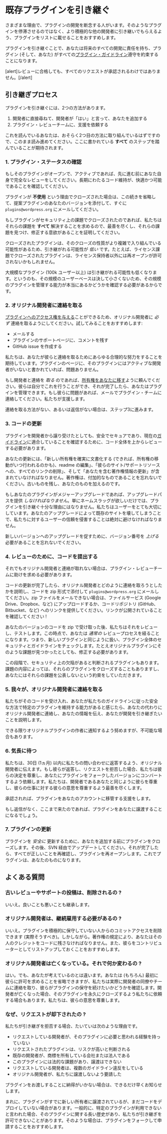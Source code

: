 <!-- 
# Take Over an Existing Plugin
 -->
# 既存プラグインを引き継ぐ

<!-- 
People cease development on their plugins for a variety of reasons. Instead of letting those plugins stagnate, we encourage people to instead list them for adoption by another, more active, developer.
 -->
さまざまな理由で、プラグインの開発を断念する人がいます。そのようなプラグインを停滞させるのではなく、より積極的な他の開発者に引き継いでもらえるよう、プラグインをリストに載せることをおすすめします。

<!-- 
In adopting a plugin, you are promising to be responsible for all future development, and to ensure the plugin (and you) comply with all [plugin guidelines](https://developer.wordpress.org/plugins/wordpress-org/detailed-plugin-guidelines/).
 -->
プラグインを引き継ぐことで、あなたは将来のすべての開発に責任を持ち、プラグイン (そして、あなた) がすべての[プラグイン・ガイドライン](https://developer.wordpress.org/plugins/wordpress-org/detailed-plugin-guidelines/)遵守を約束することになります。

<!-- 
[alert]Not all requests will be approved, even following a successful review.[/alert]
 -->
[alert]レビューに合格しても、すべてのリクエストが承認されるわけではありません。[/alert]

<!-- 
## The Adoption Process
 -->
## 引き継ぎプロセス

<!-- 
There are two ways a plugin can be adopted.
 -->
プラグインを引き継ぐには、2つの方法があります。

<!-- 
1. You ask the developer directly, they say yes and add you
2. You ask the Plugin Review team to assist you
 -->
1. 開発者に直接尋ねて、開発者が「はい」と言って、あなたを追加する
2. プラグイン・レビューチームに、支援を依頼する

<!-- 
Since you’re reading this, you likely are working on the second method, so keep reading. You will be expected to have followed **all** the steps herein.
 -->
これを読んでいるあなたは、おそらく2つ目の方法に取り組んでいるはずですので、このまま読み進めてください。ここに書かれている **すべて** のステップを踏んでいることが期待されます。

<!-- 
### 1. Check the Plugin Status
 -->
### 1. プラグイン・ステータスの確認

<!-- 
If the plugin is open and active, give it a full review on your own before you go any further. Make sure you feel comfortable and capable of maintaining the code long term.
 -->
もしそのプラグインがオープンで、アクティブであれば、先に進む前にあなた自身で完全なレビューをしてください。長期にわたるコード維持が、快適かつ可能であることを確認してください。

<!-- 
If a plugin is closed because it was **unused**, you can skip the rest of this and email `plugins@wordpress.org` right away and attach your version of the proposed plugin.
 -->
プラグインが **不使用** という理由でクローズされた場合は、この続きを省略して、提案プラグインのあなたのバージョンを添付して、すぐに `plugins@wordpress.org` にメールしてください。

<!-- 
If the plugin was closed for security issues, we require **all** those issues to be resolved, so put your best foot forward and demonstrate you have the impetus to find and fix those issues.
 -->
もしプラグインがセキュリティ上の課題でクローズされたのであれば、私たちはそれらの課題を **すべて** 解決することを求めるので、最善を尽くし、それらの課題を見つけ、修正する意欲があることを証明してください。

<!-- 
Closed plugins are _less_ likely to be able to be adopted, as the nature of their closures may be more complex and intricate. If a plugin was closed for license issues, for example, we may not be permitted to reopen it for anyone except the license holders.
 -->
クローズされたプラグインは、そのクローズの性質がより複雑で入り組んでいる可能性があるため、引き継がれる可能性が _低い_ です。たとえば、ライセンス課題でクローズされたプラグインは、ライセンス保持者以外には再オープンが許可されないかもしれません。

<!-- 
Larger plugins (100k users or more) are also less likely to be adopted, as that is a not-insignificant userbase, and we need to be sure you really are capable of managing a plugin of that size.
 -->
大規模なプラグイン (100k ユーザー以上) は引き継がれる可能性も低くなります。というのも、その規模のユーザーベースは決して小さくないため、その規模のプラグインを管理する能力が本当にあるかどうかを確認する必要があるからです。

<!-- 
### 2. Contact the Original Developer
 -->
### 2. オリジナル開発者に連絡を取る

<!-- 
You _must_ attempt to contact the original developer, as they can [give you access to the plugin](https://developer.wordpress.org/plugins/wordpress-org/plugin-developer-faq/#plugin-ownership). We recommend trying:
 -->
[プラグインへのアクセス権を与える](https://developer.wordpress.org/plugins/wordpress-org/plugin-developer-faq/#plugin-ownership)ことができるため、オリジナル開発者に _必ず_ 連絡を取るようにしてください。試してみることをおすすめします:

<!-- 
- email
- leaving a comment on the plugin support page
- opening a GitHub issue
 -->
- メールする
- プラグインのサポートページに、コメントを残す
- GitHub issue を作成する

<!-- 
We expect you to make all reasonable efforts to reach out to them. If the plugin page says the plugin has no active developer, then you’re fine.
 -->
私たちは、あなたが彼らと連絡を取るためにあらゆる合理的な努力をすることを期待しています。プラグインのページに、そのプラグインにはアクティブな開発者がいないと書かれていれば、問題ありません。

<!-- 
If you _do_ get in touch with the developer, ask them to [transfer ownership to you](https://developer.wordpress.org/plugins/wordpress-org/plugin-developer-faq/#plugin-ownership). They can do this on their own and, once it’s done, you may manage the plugin. If they have issues, have them contact the plugin team via email and we will assist them.
 -->
もし開発者と連絡を _取る_ のであれば、[所有権をあなたに移す](https://developer.wordpress.org/plugins/wordpress-org/plugin-developer-faq/#plugin-ownership)ように頼んでください。彼らは自分でこれを行うことができ、それが完了したら、あなたはプラグインを管理できます。もし彼らに問題があれば、メールでプラグイン・チームに連絡してください。私たちが支援します。

<!-- 
If there’s no way to get in touch, or they don’t reply, move to step 3.
 -->
連絡を取る方法がない、あるいは返信がない場合は、ステップ3に進みます。

<!-- 
### 3. Update The Code
 -->
### 3. コードの更新

<!-- 
Even if the plugin has been given to you by the developer, you must review the code from the top down to make sure it’s safe, secure, and meets our current [guidelines](https://developer.wordpress.org/plugins/wordpress-org/detailed-plugin-guidelines/).
 -->
プラグインを開発者から譲り受けたとしても、安全でセキュアであり、現在の[ガイドライン](https://developer.wordpress.org/plugins/wordpress-org/detailed-plugin-guidelines/)に適合していることを確認するために、コード全体を上からレビューする必要があります。

<!-- 
Your update must include editing the readme to ensure it documents the new ownership (and preferably when it takes place), removing all links to their site/support resources, as well as updating the copyright information to include you. Remember, copyright is additive. You keep the old and add yours on.
 -->
あなたの更新には、「新しい所有権を確実に文書化する (できれば、所有権の移動がいつ行われるのかも)、readme の編集」、「彼らのサイト/サポートリソースへの、すべてのリンクの削除」、そして「あなたを含む著作権情報の更新」が含まれていなければなりません。著作権は、付加的なものであることを忘れないでください。古いものを残し、あなたのものを加えるのです。

<!-- 
If your plugin is a major upgrade, you _must_ provide an upgrade path. Just wanting a name-slug is not sufficient reason to take over a plugin. We care deeply about our users, and violating their trust in us by breaking their existing sites with your upgrades is to be avoided at all costs.
 -->
もしあなたのプラグインがメジャーアップグレードであれば、アップグレードパスを提供 _しなければなりません_。単にネームスラッグが欲しいだけでは、プラグインを引き継ぐ十分な理由にはなりません。私たちはユーザーをとても大切にしています。あなたのアップグレードによって既存のサイトを壊してしまうことで、私たちに対するユーザーの信頼を侵害することは絶対に避けなければなりません。

<!-- 
Remember you need to _increase_ the version number so people are prompted to upgrade to your new version.
 -->
新しいバージョンへのアップグレードを促すために、バージョン番号を _上げる_ 必要があることを忘れないでください。

<!-- 
### 4. Submit Your Code for Review
 -->
### 4. レビューのために、コードを提出する

<!-- 
If you still can’t get in touch with the original developer, you’ll need to ask the Plugin Review Team for help.
 -->
それでもオリジナル開発者と連絡が取れない場合は、プラグイン・レビューチームに助けを求める必要があります。

<!-- 
Once you’ve finished updating the code, email `plugins@wordpress.org` explaining how you tried to contact the original developer and with your code attached as a zip. If you can’t email zips, then upload it to some file service (Google Drive, Dropbox, etc) or provide a link to your code repository (Github, Bitbucket, etc). Make sure the link is public!
 -->
コードの更新が完了したら、オリジナル開発者とどのように連絡を取ろうとしたかを説明し、コードを zip 形式で添付して `plugins@wordpress.org` にメールしてください。zip ファイルをメールできない場合は、ファイルサービス (Google Drive、Dropbox、など) にアップロードするか、コードリポジトリ (GitHub、Bitbucket、など) へのリンクを提供してください。リンクが公開されていることを確認してください !

<!-- 
After we receive your version of the code as a zip, we will review it and test it. At this point, you will go through a _normal_ review process. That is, we will treat you like any new plugin and we will check the whole plugin for security and guidelines. Even if those issues are found in the original plugin, you will be required to fix them.
 -->
あなたのバージョンのコードを zip で受け取った後、私たちはそれをレビューし、テストします。この時点で、あなたは _通常の_ レビュープロセスを経ることになります。つまり、新しいプラグインと同じように扱い、プラグイン全体のセキュリティとガイドラインをチェックします。たとえオリジナルプラグインにそのような課題が見つかったとしても、修正する必要があります。

<!-- 
At this stage, some plugins are determined to have existing security flaws. We may close those plugins, depending on the nature of the issues, and you will be trusted to not publicly disclose those issues.
 -->
この段階で、セキュリティ上の欠陥があると判断されるプラグインもあります。課題の内容によっては、それらのプラグインをクローズすることもありますし、あなたにはそれらの課題を公表しないという約束をしていただきます。

<!-- 
### 5. We Contact the Original Developer
 -->
### 5. 我々が、オリジナル開発者に連絡を取る

<!-- 
Once we feel the code is acceptable, and that you are capable of sustaining that specific plugin in a secure manner that adheres to our guidelines, we will contact the original developer on your behalf and give them your information, explaining that you want to take over development.
 -->
私たちがそのコードを受け入れ、あなたが私たちのガイドラインに従った安全な方法で特定のプラグインを維持する能力があると感じたら、あなたの代わりにオリジナル開発者に連絡し、あなたの情報を伝え、あなたが開発を引き継ぎたいことを説明します。

<!-- 
We’ll do everything we can to ensure the original plugin author has been notified, but sometimes that’s just not possible.
 -->
できる限りオリジナルプラグインの作者に通知するよう努めますが、不可能な場合もあります。

<!-- 
### 6. Wait Patiently
 -->
### 6. 気長に待つ

<!-- 
We give the original developer 30 days (1 month) to reply to our inquiry. Should they reply and deny the request, we will honour their decision and ask you to convert the plugin into a forked version. We do our best to respect them as much as we respect you as a developer, and honor their wishes with their work.
 -->
私たちは、30日 (1ヵ月) 以内に私たちの問い合わせに返答するよう、オリジナル開発者に伝えます。もし彼らが返答し、リクエストを拒否した場合、私たちは彼らの決定を尊重し、あなたにプラグインをフォークしたバージョンにコンバートするよう依頼します。私たちは、開発者であるあなたと同じように彼らを尊重し、彼らの仕事に対する彼らの意思を尊重するよう最善を尽くします。

<!-- 
If they approve it, we will assist in transitioning the plugin to your account.
 -->
承認されれば、プラグインをあなたのアカウントに移管する支援をします。

<!-- 
If they don’t reply, and you’ve made it this far, we will likely transfer the plugin to you.
 -->
もし返信がなく、ここまで来たのであれば、プラグインをあなたに譲渡することになるでしょう。

<!-- 
### 7. Update the Plugin
 -->
### 7. プラグインの更新

<!-- 
In order to _safely_ update the plugin, we will close it before we add you. You will then be required to update via SVN. Once that’s done, we’ll double check everything is correct and reopen it. The plugin will now be yours.
 -->
プラグインを _安全に_ 更新するために、あなたを追加する前にプラグインをクローズします。その後、SVN 経由でアップデートしてください。それが完了したら、すべてが正しいことを再確認し、プラグインを再オープンします。これでプラグインは、あなたのものになります。

<!-- 
## Frequently Asked Questions
 -->
## よくある質問

<!-- 
### Will old reviews/support posts be removed?
 -->
### 古いレビューやサポートの投稿は、削除されるの ?

<!-- 
No. You inherit the good and the bad.
 -->
いいえ。良いことも悪いことも継承します。

<!-- 
### Do I have to keep the original developer on?
 -->
### オリジナル開発者は、継続雇用する必要があるの ?

<!-- 
No. You can (and in fact should) remove commit access from anyone who is not actively maintaining the plugin. However. Per copyright restrictions, you must retain their credit in the code. We recommend you also leave them listed as a contributor.
 -->
いいえ。プラグインを積極的に保守していない人からのコミットアクセスを削除できます (実際そうすべき)。しかしながら。著作権の規定により、あなたはその人のクレジットをコードに残さなければなりません。また、彼らをコントリビューターとしてリストアップしておくことをおすすめします。

<!-- 
### The original developer is dead. Does that change anything?
 -->
### オリジナル開発者は亡くなっている。それで何か変わるの ?

<!-- 
Yes, but not how you’re thinking. You (obviously) can skip asking them for permissions first, but we actually reach out to the developers’ coworkers and teams to see if they want to continue maintaining the plugin. In some cases, a developer will ask us to permanently close their plugins in the event of their death. We respect their wishes.
 -->
はい。でも、あなたが考えているのとは違います。あなたは (もちろん) 最初に彼らに許可を求めることを省略できますが、私たちは実際に開発者の同僚やチームに連絡を取り、彼らがプラグインの保守を続けたいかどうかを確認します。開発者が亡くなった場合、そのプラグインを永久にクローズするよう私たちに依頼する場合もあります。私たちは、彼らの意思を尊重します。

<!-- 
### Why was my request denied?
 -->
### なぜ、リクエストが却下されたの ?

<!-- 
In cases where we deny an adoption, it’s usually for the following reasons.
 -->
私たちが引き継ぎを拒否する場合、たいていは次のような理由です。

<!-- 
- The requesting developer does not have the experience we feel the plugin requires
- The requested plugin is deemed high-risk
- The existing developer is a company or legal entity who owns the trademark
- The plugin has legal issues preventing us from from any transfers
- The requesting developer has had multiple guideline infractions
- The original developer asked us not to
 -->
- リクエストしている開発者が、そのプラグインに必要と思われる経験を持っていない
- リクエストされたプラグインは、リスクが高いと判断される
- 既存の開発者が、商標を所有している会社または法人である
- このプラグインには法的な課題があり、譲渡はできない
- リクエストしている開発者は、複数のガイドライン違反をしている
- オリジナル開発者が、私たちに譲渡しないよう要請した

<!-- 
If we don’t feel comfortable handing over a plugin, we will inform you as soon as possible.
 -->
プラグインをお渡しすることに納得がいかない場合は、できるだけ早くお知らせします。

<!-- 
There are rare cases where the plugin has already been given to new owners, but they have not yet deployed code. In general, if you’re told that a specific plugin is not available, there is a long history concerning the plugin preventing us from permitting takeover. In those cases, we recommend you submit your plugin as a fork.
 -->
まれに、プラグインがすでに新しい所有者に譲渡されているが、まだコードをデプロイしていない場合があります。一般的に、特定のプラグインが利用できないと言われた場合、そのプラグインに関する長い歴史があり、私たちが引き継ぎを許可できないことがあります。そのような場合は、プラグインをフォークして申請することをおすすめします。